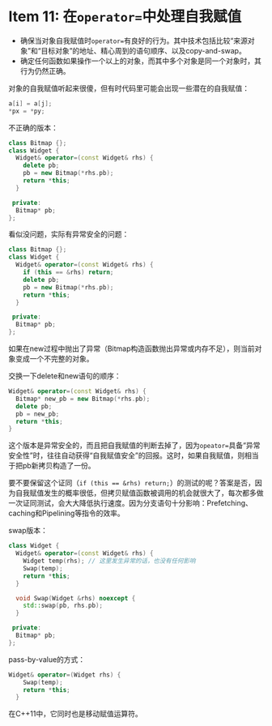 # Item 11: 在`operator=`中处理自我赋值

* 确保当对象自我赋值时`operator=`有良好的行为。其中技术包括比较“来源对象”和“目标对象”的地址、精心周到的语句顺序、以及copy-and-swap。
* 确定任何函数如果操作一个以上的对象，而其中多个对象是同一个对象时，其行为仍然正确。

对象的自我赋值听起来很傻，但有时代码里可能会出现一些潜在的自我赋值：

```cpp
a[i] = a[j];
*px = *py;
```

不正确的版本：

```cpp
class Bitmap {};
class Widget {
  Widget& operator=(const Widget& rhs) {
    delete pb;
    pb = new Bitmap(*rhs.pb);
    return *this;
  }

 private:
  Bitmap* pb;
};
```

看似没问题，实际有异常安全的问题：


```cpp
class Bitmap {};
class Widget {
  Widget& operator=(const Widget& rhs) {
    if (this == &rhs) return;
    delete pb;
    pb = new Bitmap(*rhs.pb);
    return *this;
  }

 private:
  Bitmap* pb;
};
```

如果在new过程中抛出了异常（Bitmap构造函数抛出异常或内存不足），则当前对象变成一个不完整的对象。

交换一下delete和new语句的顺序：


```cpp
Widget& operator=(const Widget& rhs) {
  Bitmap* new_pb = new Bitmap(*rhs.pb);
  delete pb;
  pb = new_pb;
  return *this;
}
```
这个版本是异常安全的，而且把自我赋值的判断去掉了，因为`opeator=`具备“异常安全性”时，往往自动获得“自我赋值安全”的回报。这时，如果自我赋值，则相当于把pb新拷贝构造了一份。

要不要保留这个证同（`if (this == &rhs) return;`）的测试的呢？答案是否，因为自我赋值发生的概率很低，但拷贝赋值函数被调用的机会就很大了，每次都多做一次证同测试，会大大降低执行速度。因为分支语句十分影响：Prefetching、caching和Pipelining等指令的效率。

swap版本：

```cpp
class Widget {
  Widget& operator=(const Widget& rhs) {
    Widget temp(rhs); // 这里发生异常的话，也没有任何影响
    Swap(temp);
    return *this;
  }

  void Swap(Widget &rhs) noexcept {
    std::swap(pb, rhs.pb);
  }

 private:
  Bitmap* pb;
};
```

pass-by-value的方式：

```cpp
Widget& operator=(Widget rhs) {
    Swap(temp);
    return *this;
  }
```

在C++11中，它同时也是移动赋值运算符。